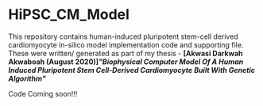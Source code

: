 # HiPSC_CM_Model
This repository contains human-induced pluripotent stem-cell derived cardiomyocyte in-silico model implementation code and supporting file. 
These were written/ generated as part of my thesis - 
   <b>[Akwasi Darkwah Akwaboah (August 2020)]<em>"Biophysical Computer Model Of A Human Induced Pluripotent Stem Cell-Derived Cardiomyocyte Built With Genetic Algorithm"</em></b>
   
   Code Coming soon!!!
